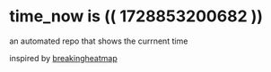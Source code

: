 # time_now is (( 1728853200682 ))

an automated repo that shows the currnent time

inspired by [breakingheatmap](https://github.com/breakingheatmap/breakingheatmap)